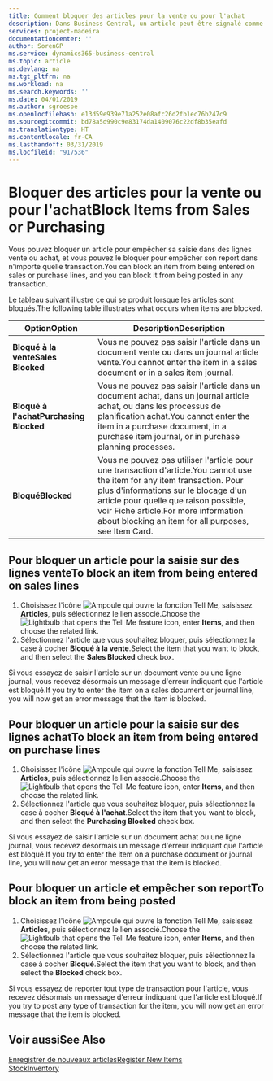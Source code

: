 ```yaml
---
title: Comment bloquer des articles pour la vente ou pour l'achat
description: Dans Business Central, un article peut être signalé comme bloqué pour la vente, bloqué pour l'achat ou bloqué dans tous les cas.
services: project-madeira
documentationcenter: ''
author: SorenGP
ms.service: dynamics365-business-central
ms.topic: article
ms.devlang: na
ms.tgt_pltfrm: na
ms.workload: na
ms.search.keywords: ''
ms.date: 04/01/2019
ms.author: sgroespe
ms.openlocfilehash: e13d59e939e71a252e08afc26d2fb1ec76b247c9
ms.sourcegitcommit: bd78a5d990c9e83174da1409076c22df8b35eafd
ms.translationtype: HT
ms.contentlocale: fr-CA
ms.lasthandoff: 03/31/2019
ms.locfileid: "917536"
---
```

# <a name="block-items-from-sales-or-purchasing"></a><span data-ttu-id="f0c02-103">Bloquer des articles pour la vente ou pour l'achat</span><span class="sxs-lookup"><span data-stu-id="f0c02-103">Block Items from Sales or Purchasing</span></span>
<span data-ttu-id="f0c02-104">Vous pouvez bloquer un article pour empêcher sa saisie dans des lignes vente ou achat, et vous pouvez le bloquer pour empêcher son report dans n'importe quelle transaction.</span><span class="sxs-lookup"><span data-stu-id="f0c02-104">You can block an item from being entered on sales or purchase lines, and you can block it from being posted in any transaction.</span></span>  

<span data-ttu-id="f0c02-105">Le tableau suivant illustre ce qui se produit lorsque les articles sont bloqués.</span><span class="sxs-lookup"><span data-stu-id="f0c02-105">The following table illustrates what occurs when items are blocked.</span></span>  

|<span data-ttu-id="f0c02-106">Option</span><span class="sxs-lookup"><span data-stu-id="f0c02-106">Option</span></span>|<span data-ttu-id="f0c02-107">Description</span><span class="sxs-lookup"><span data-stu-id="f0c02-107">Description</span></span>|  
|--------------------|------------|  
|<span data-ttu-id="f0c02-108">**Bloqué à la vente**</span><span class="sxs-lookup"><span data-stu-id="f0c02-108">**Sales Blocked**</span></span>|<span data-ttu-id="f0c02-109">Vous ne pouvez pas saisir l'article dans un document vente ou dans un journal article vente.</span><span class="sxs-lookup"><span data-stu-id="f0c02-109">You cannot enter the item in a sales document or in a sales item journal.</span></span>|  
|<span data-ttu-id="f0c02-110">**Bloqué à l'achat**</span><span class="sxs-lookup"><span data-stu-id="f0c02-110">**Purchasing Blocked**</span></span>|<span data-ttu-id="f0c02-111">Vous ne pouvez pas saisir l'article dans un document achat, dans un journal article achat, ou dans les processus de planification achat.</span><span class="sxs-lookup"><span data-stu-id="f0c02-111">You cannot enter the item in a purchase document, in a purchase item journal, or in purchase planning processes.</span></span>|  
|<span data-ttu-id="f0c02-112">**Bloqué**</span><span class="sxs-lookup"><span data-stu-id="f0c02-112">**Blocked**</span></span>|<span data-ttu-id="f0c02-113">Vous ne pouvez pas utiliser l'article pour une transaction d'article.</span><span class="sxs-lookup"><span data-stu-id="f0c02-113">You cannot use the item for any item transaction.</span></span> <span data-ttu-id="f0c02-114">Pour plus d'informations sur le blocage d'un article pour quelle que raison possible, voir Fiche article.</span><span class="sxs-lookup"><span data-stu-id="f0c02-114">For more information about blocking an item for all purposes, see Item Card.</span></span>|  

## <a name="to-block-an-item-from-being-entered-on-sales-lines"></a><span data-ttu-id="f0c02-115">Pour bloquer un article pour la saisie sur des lignes vente</span><span class="sxs-lookup"><span data-stu-id="f0c02-115">To block an item from being entered on sales lines</span></span>  

1.  <span data-ttu-id="f0c02-116">Choisissez l'icône ![Ampoule qui ouvre la fonction Tell Me](media/ui-search/search_small.png "Dites-moi ce que vous voulez faire"), saisissez **Articles**, puis sélectionnez le lien associé.</span><span class="sxs-lookup"><span data-stu-id="f0c02-116">Choose the ![Lightbulb that opens the Tell Me feature](media/ui-search/search_small.png "Tell me what you want to do") icon, enter **Items**, and then choose the related link.</span></span>  
2.  <span data-ttu-id="f0c02-117">Sélectionnez l'article que vous souhaitez bloquer, puis sélectionnez la case à cocher **Bloqué à la vente**.</span><span class="sxs-lookup"><span data-stu-id="f0c02-117">Select the item that you want to block, and then select the **Sales Blocked** check box.</span></span>  

<span data-ttu-id="f0c02-118">Si vous essayez de saisir l'article sur un document vente ou une ligne journal, vous recevez désormais un message d'erreur indiquant que l'article est bloqué.</span><span class="sxs-lookup"><span data-stu-id="f0c02-118">If you try to enter the item on a sales document or journal line, you will now get an error message that the item is blocked.</span></span>

## <a name="to-block-an-item-from-being-entered-on-purchase-lines"></a><span data-ttu-id="f0c02-119">Pour bloquer un article pour la saisie sur des lignes achat</span><span class="sxs-lookup"><span data-stu-id="f0c02-119">To block an item from being entered on purchase lines</span></span>  

1.  <span data-ttu-id="f0c02-120">Choisissez l'icône ![Ampoule qui ouvre la fonction Tell Me](media/ui-search/search_small.png "Dites-moi ce que vous voulez faire"), saisissez **Articles**, puis sélectionnez le lien associé.</span><span class="sxs-lookup"><span data-stu-id="f0c02-120">Choose the ![Lightbulb that opens the Tell Me feature](media/ui-search/search_small.png "Tell me what you want to do") icon, enter **Items**, and then choose the related link.</span></span>  
2.  <span data-ttu-id="f0c02-121">Sélectionnez l'article que vous souhaitez bloquer, puis sélectionnez la case à cocher **Bloqué à l'achat**.</span><span class="sxs-lookup"><span data-stu-id="f0c02-121">Select the item that you want to block, and then select the **Purchasing Blocked** check box.</span></span>  

<span data-ttu-id="f0c02-122">Si vous essayez de saisir l'article sur un document achat ou une ligne journal, vous recevez désormais un message d'erreur indiquant que l'article est bloqué.</span><span class="sxs-lookup"><span data-stu-id="f0c02-122">If you try to enter the item on a purchase document or journal line, you will now get an error message that the item is blocked.</span></span>

## <a name="to-block-an-item-from-being-posted"></a><span data-ttu-id="f0c02-123">Pour bloquer un article et empêcher son report</span><span class="sxs-lookup"><span data-stu-id="f0c02-123">To block an item from being posted</span></span>
1. <span data-ttu-id="f0c02-124">Choisissez l'icône ![Ampoule qui ouvre la fonction Tell Me](media/ui-search/search_small.png "Dites-moi ce que vous voulez faire"), saisissez **Articles**, puis sélectionnez le lien associé.</span><span class="sxs-lookup"><span data-stu-id="f0c02-124">Choose the ![Lightbulb that opens the Tell Me feature](media/ui-search/search_small.png "Tell me what you want to do") icon, enter **Items**, and then choose the related link.</span></span>
2. <span data-ttu-id="f0c02-125">Sélectionnez l'article que vous souhaitez bloquer, puis sélectionnez la case à cocher **Bloqué**.</span><span class="sxs-lookup"><span data-stu-id="f0c02-125">Select the item that you want to block, and then select the **Blocked** check box.</span></span>

<span data-ttu-id="f0c02-126">Si vous essayez de reporter tout type de transaction pour l'article, vous recevez désormais un message d'erreur indiquant que l'article est bloqué.</span><span class="sxs-lookup"><span data-stu-id="f0c02-126">If you try to post any type of transaction for the item, you will now get an error message that the item is blocked.</span></span>

## <a name="see-also"></a><span data-ttu-id="f0c02-127">Voir aussi</span><span class="sxs-lookup"><span data-stu-id="f0c02-127">See Also</span></span>  
[<span data-ttu-id="f0c02-128">Enregistrer de nouveaux articles</span><span class="sxs-lookup"><span data-stu-id="f0c02-128">Register New Items</span></span>](inventory-how-register-new-items.md)  
[<span data-ttu-id="f0c02-129">Stock</span><span class="sxs-lookup"><span data-stu-id="f0c02-129">Inventory</span></span>](inventory-manage-inventory.md)  
